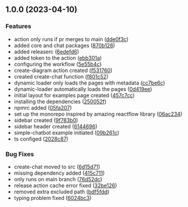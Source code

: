 ## 1.0.0 (2023-04-10)


### Features

* action only runs if pr merges to main ([dde0f3c](https://github.com/Alireza29675/gptkit/commit/dde0f3c7ac300ee9c90ffc4a8141de8d76116b32))
* added core and chat packages ([870b126](https://github.com/Alireza29675/gptkit/commit/870b126e8dba688ec482bc172c4807745bcf9939))
* added releaserc ([6edefd6](https://github.com/Alireza29675/gptkit/commit/6edefd62721ba90bc36d6ecb76b524e291636840))
* added token to the action ([ebb301a](https://github.com/Alireza29675/gptkit/commit/ebb301a0682a9c0e09f437a0a2d870335bbf0d69))
* configuring the workflow ([5e55b4c](https://github.com/Alireza29675/gptkit/commit/5e55b4c24e650d9090377f5e0ae270df6f725ac5))
* create-diagram action created ([f531760](https://github.com/Alireza29675/gptkit/commit/f531760cc5aeb8c42105ecee78b12f070d21474b))
* created create-chat function ([f801c52](https://github.com/Alireza29675/gptkit/commit/f801c528819da1c67e3aea9effa770672a7e89e4))
* dynamic loader only loads the pages with metadata ([cc7be6c](https://github.com/Alireza29675/gptkit/commit/cc7be6c120095a346fb4f2b885423203e90366f0))
* dynamic-loader automatically loads the pages ([0d419ee](https://github.com/Alireza29675/gptkit/commit/0d419ee1a34795dbe8e8e575192ca7c863646554))
* initial layout for examples page created ([457c7cc](https://github.com/Alireza29675/gptkit/commit/457c7ccc2839c1a0f6eff3f887a74f988fcc657c))
* installing the dependencies ([250052f](https://github.com/Alireza29675/gptkit/commit/250052fd5e592104797ccb6b8cd3b7a3645a618b))
* npmrc added ([05fa207](https://github.com/Alireza29675/gptkit/commit/05fa20769f812272d1b0ac9b31506c3ef69d1d71))
* set up the monorepo inspired by amazing reactflow library ([06ac234](https://github.com/Alireza29675/gptkit/commit/06ac234f1408e24597f08a3bfb50aa444c112903))
* sidebar created ([9f783b0](https://github.com/Alireza29675/gptkit/commit/9f783b0e6ed34a5e38f8410d9d7adaf4a34c55cd))
* sidebar header created ([6144696](https://github.com/Alireza29675/gptkit/commit/6144696acb1f0ebf80c0eb6e39e4dbbd7a24f106))
* simple-chatbot example initiated ([09b261c](https://github.com/Alireza29675/gptkit/commit/09b261cf7e2d1e4ebeb567b169a316574dd41052))
* ts configed ([2028c87](https://github.com/Alireza29675/gptkit/commit/2028c87e4d54d5f11f935d353d70a64aa1e32ca0))


### Bug Fixes

* create-chat moved to src ([6d15d71](https://github.com/Alireza29675/gptkit/commit/6d15d71473a2875d47615e0e9599607187c49941))
* missing dependency added ([415c711](https://github.com/Alireza29675/gptkit/commit/415c7118d19a4072b5a9a3b2c1ebbde182a5424d))
* only runs on main branch ([76d52dc](https://github.com/Alireza29675/gptkit/commit/76d52dcc2c09b52fd4ff2ec596ccfde3cd08d2b2))
* release action cache error fixed ([32be126](https://github.com/Alireza29675/gptkit/commit/32be126a9d10070dfa017653becf10d5babf01d2))
* removed extra excluded path ([bdf5fdd](https://github.com/Alireza29675/gptkit/commit/bdf5fdd8c26a0bbb1906ff3709af9516de566db7))
* typing problem fixed ([6024bc3](https://github.com/Alireza29675/gptkit/commit/6024bc3b56b227b1d13d3a7c0824e34bb73242c5))
